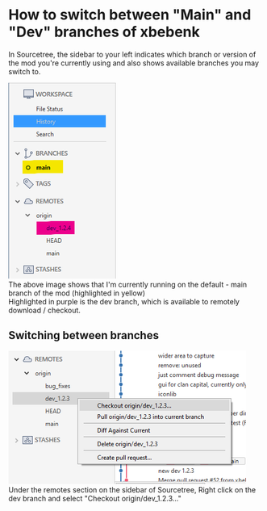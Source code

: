 # How to switch between "Main" and "Dev" branches of xbebenk

In Sourcetree, the sidebar to your left indicates which branch or version of the mod you're currently using and also shows available branches you may switch to. 

![Images](Images/Sourcetree/Sourcetree_20.png)  
The above image shows that I'm currently running on the default - main branch of the mod (highlighted in yellow)  
Highlighted in purple is the dev branch, which is available to remotely download / checkout. 

## Switching between branches  
![Images](Images/Sourcetree/Sourcetree_13.png)  
Under the remotes section on the sidebar of Sourcetree, Right click on the dev branch and select "Checkout origin/dev_1.2.3..."
